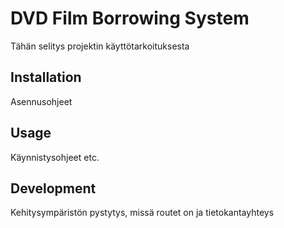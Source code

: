 # DVD Film Borrowing System

Tähän selitys projektin käyttötarkoituksesta

## Installation

Asennusohjeet

## Usage

Käynnistysohjeet etc.

## Development

Kehitysympäristön pystytys, missä routet on ja tietokantayhteys

